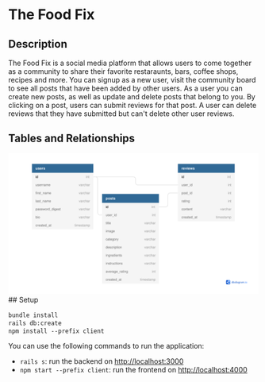 # The Food Fix

## Description

The Food Fix is a social media platform that allows users to come together as a community to share their favorite restaraunts, bars, coffee shops, recipes and more.  You can signup as a new user, visit the community board to see all posts that have been added by other users. As a user you can create new posts, as well as update and delete posts that belong to you. By clicking on a post, users can submit reviews for that post.  A user can delete reviews that they have submitted but can't delete other user reviews. 

## Tables and Relationships
<img src='https://github.com/Jmp86/The-Food_Fix/blob/b3bd31078c1fc98ad4264b4d6626fcb9881343eb/Media/Schema%20-%20The%20Food%20Fix.pdf'/>
## Setup

```
bundle install
rails db:create
npm install --prefix client
```

You can use the following commands to run the application:

- `rails s`: run the backend on [http://localhost:3000](http://localhost:3000)
- `npm start --prefix client`: run the frontend on
  [http://localhost:4000](http://localhost:4000)


[awesome readmes]: https://github.com/matiassingers/awesome-readme




